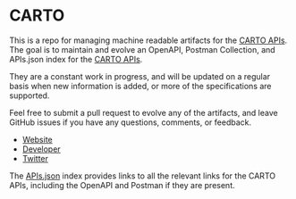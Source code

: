# CARTOThis is a repo for managing machine readable artifacts for the [CARTO APIs](http://carto.com). The goal is to maintain and evolve an OpenAPI, Postman Collection, and APIs.json index for the [CARTO APIs](http://carto.com).They are a constant work in progress, and will be updated on a regular basis when new information is added, or more of the specifications are supported.Feel free to submit a pull request to evolve any of the artifacts, and leave GitHub issues if you have any questions, comments, or feedback.- [Website](http://carto.com)- [Developer](http://carto.com)- [Twitter](https://twitter.com/CARTO)The [APIs.json](https://github.com/api-evangelist/carto/blob/master/apis.json) index provides links to all the relevant links for the CARTO APIs, including the OpenAPI and Postman if they are present.